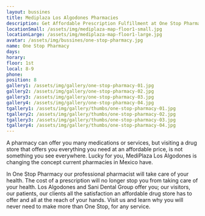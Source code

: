 ```yaml
---
layout: bussines
title: Mediplaza Los Algodones Pharmacies
description: Get Affordable Prescription Fulfillment at One Stop Pharmacy Located at Mediplaza Los Algodones in Mexico. Find Everything You Need for Your Post Treatment Care and Get the Best Guidance from Our Experts.
locationSmall: /assets/img/mediplaza-map-floor1-small.jpg
locationLarge: /assets/img/mediplaza-map-floor1-large.jpg
avatar: /assets/img/bussines/one-stop-pharmacy.jpg
name: One Stop Pharmacy
days:
horary: 
floor: 1st
local: 8-9
phone: 
position: 8
gallery1: /assets/img/gallery/one-stop-pharmacy-01.jpg
gallery2: /assets/img/gallery/one-stop-pharmacy-02.jpg
gallery3: /assets/img/gallery/one-stop-pharmacy-03.jpg
gallery4: /assets/img/gallery/one-stop-pharmacy-04.jpg
tgallery1: /assets/img/gallery/thumbs/one-stop-pharmacy-01.jpg
tgallery2: /assets/img/gallery/thumbs/one-stop-pharmacy-02.jpg
tgallery3: /assets/img/gallery/thumbs/one-stop-pharmacy-03.jpg
tgallery4: /assets/img/gallery/thumbs/one-stop-pharmacy-04.jpg
---
```

A pharmacy can offer you many medications or services, but visiting a drug store that offers you everything you need at an affordable price, is not something you see everywhere. Lucky for you, MediPlaza Los Algodones is changing the concept current pharmacies in Mexico have.

In One Stop Pharmacy our professional pharmacist will take care of your health. The cost of a prescription will no longer stop you from taking care of your health.
Los Algodones and Sani Dental Group offer you; our visitors, our patients, our clients all the satisfaction an affordable drug store has to offer and all at the reach of your hands. Visit us and learn why you will never need to make more than One Stop, for any service.